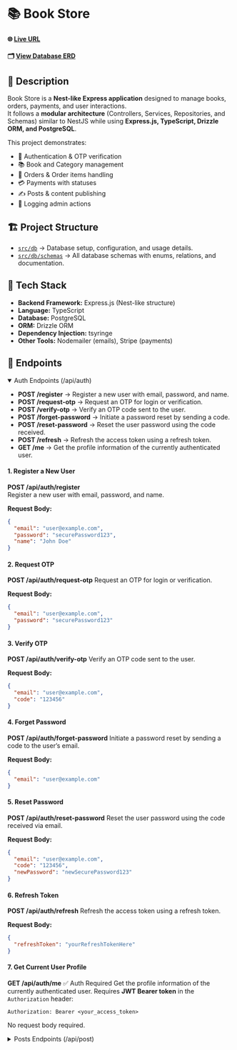 # 📚 Book Store

#### 🌐 [Live URL](https://book-store-fbwl.onrender.com)

#### 🗂  [View Database ERD](https://dbdiagram.io/d/Book-Store-68bae5a561a46d388ea5485e)

## 📖 Description

Book Store is a **Nest-like Express application** designed to manage books, orders, payments, and user interactions.  
It follows a **modular architecture** (Controllers, Services, Repositories, and Schemas) similar to NestJS while using **Express.js, TypeScript, Drizzle ORM, and PostgreSQL**.

This project demonstrates:

- 🔐 Authentication & OTP verification
- 📚 Book and Category management
- 🛒 Orders & Order items handling
- 💳 Payments with statuses
- ✍️ Posts & content publishing
- 📝 Logging admin actions

## 🏗 Project Structure

- [`src/db`](src/db/README.md) → Database setup, configuration, and usage details.
- [`src/db/schemas`](src/db/schemas/README.md) → All database schemas with enums, relations, and documentation.

## 🚀 Tech Stack

- **Backend Framework:** Express.js (Nest-like structure)
- **Language:** TypeScript
- **Database:** PostgreSQL
- **ORM:** Drizzle ORM
- **Dependency Injection:** tsyringe
- **Other Tools:** Nodemailer (emails), Stripe (payments)

## 🔗 Endpoints

<details open>
<summary>Auth Endpoints (/api/auth)</summary>


- **POST /register** → Register a new user with email, password, and name.  
- **POST /request-otp** → Request an OTP for login or verification.  
- **POST /verify-otp** → Verify an OTP code sent to the user.  
- **POST /forget-password** → Initiate a password reset by sending a code.  
- **POST /reset-password** → Reset the user password using the code received.  
- **POST /refresh** → Refresh the access token using a refresh token.  
- **GET /me** → Get the profile information of the currently authenticated user.

#### 1. Register a New User

**POST /api/auth/register**  
Register a new user with email, password, and name.

**Request Body:**

```json
{
  "email": "user@example.com",
  "password": "securePassword123",
  "name": "John Doe"
}
```


#### 2. Request OTP

**POST /api/auth/request-otp**
Request an OTP for login or verification.

**Request Body:**

```json
{
  "email": "user@example.com",
  "password": "securePassword123"
}
```

#### 3. Verify OTP

**POST /api/auth/verify-otp**
Verify an OTP code sent to the user.

**Request Body:**

```json
{
  "email": "user@example.com",
  "code": "123456"
}
```

#### 4. Forget Password

**POST /api/auth/forget-password**
Initiate a password reset by sending a code to the user’s email.

**Request Body:**

```json
{
  "email": "user@example.com"
}
```

#### 5. Reset Password

**POST /api/auth/reset-password**
Reset the user password using the code received via email.

**Request Body:**

```json
{
  "email": "user@example.com",
  "code": "123456",
  "newPassword": "newSecurePassword123"
}
```

#### 6. Refresh Token

**POST /api/auth/refresh**
Refresh the access token using a refresh token.

**Request Body:**

```json
{
  "refreshToken": "yourRefreshTokenHere"
}
```

#### 7. Get Current User Profile

**GET /api/auth/me** ✅ Auth Required
Get the profile information of the currently authenticated user.
Requires **JWT Bearer token** in the `Authorization` header:

```
Authorization: Bearer <your_access_token>
```
No request body required.

</details>

<details>
<summary>Posts Endpoints (/api/post)</summary>

- Work IN Progress
</details>